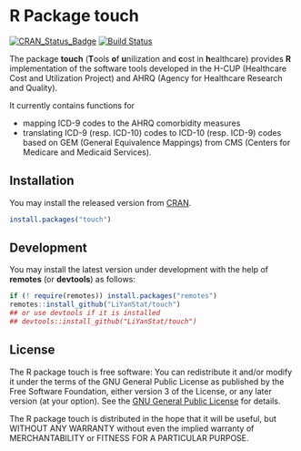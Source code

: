 # R Package touch

[![CRAN_Status_Badge][cranVersion]][cran]
[![Build Status][travis-master]][travis]


The package **touch** (**T**ools **o**f **u**nilization and **c**ost in
**h**ealthcare) provides **R** implementation of the software tools developed
in the H-CUP (Healthcare Cost and Utilization Project) and AHRQ (Agency for
Healthcare Research and Quality).


It currently contains functions for

- mapping ICD-9 codes to the AHRQ comorbidity measures
- translating ICD-9 (resp. ICD-10) codes to ICD-10 (resp. ICD-9) codes based
  on GEM (General Equivalence Mappings) from CMS (Centers for Medicare and
  Medicaid Services).


## Installation

You may install the released version from [CRAN][cran].

```R
install.packages("touch")
```


## Development

You may install the latest version under development with the help of
**remotes** (or **devtools**) as follows:

```R
if (! require(remotes)) install.packages("remotes")
remotes::install_github("LiYanStat/touch")
## or use devtools if it is installed
## devtools::install_github("LiYanStat/touch")
```


## License

The R package touch is free software: You can redistribute it and/or modify it
under the terms of the GNU General Public License as published by the Free
Software Foundation, either version 3 of the License, or any later version (at
your option).  See the [GNU General Public License][gpl] for details.

The R package touch is distributed in the hope that it will be useful, but
WITHOUT ANY WARRANTY without even the implied warranty of MERCHANTABILITY or
FITNESS FOR A PARTICULAR PURPOSE.


[cranVersion]: https://www.r-pkg.org/badges/version/touch
[cran]: https://CRAN.R-project.org/package=touch
[travis]: https://travis-ci.org/wenjie2wang/touch
[travis-master]: https://travis-ci.org/wenjie2wang/touch.svg?branch=master
[gpl]: https://www.gnu.org/licenses/
